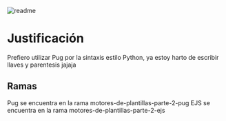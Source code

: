 ![readme](https://user-images.githubusercontent.com/39509244/121281072-b5355200-c8ad-11eb-960f-4956edc00071.png)

# Justificación
Prefiero utilizar Pug por la sintaxis estilo Python, ya estoy harto de escribir llaves y parentesis jajaja

## Ramas
Pug se encuentra en la rama motores-de-plantillas-parte-2-pug
EJS se encuentra en la rama motores-de-plantillas-parte-2-ejs 
